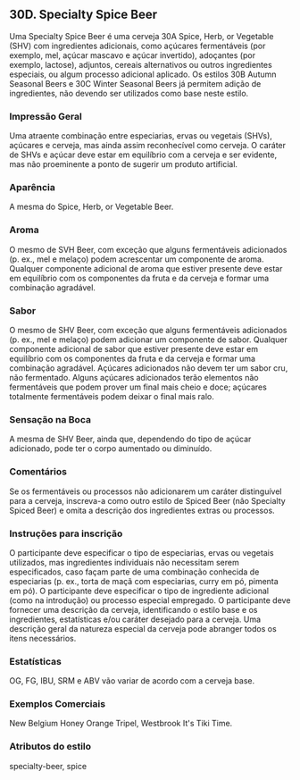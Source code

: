 ## 30D. Specialty Spice Beer

Uma Specialty Spice Beer é uma cerveja 30A Spice, Herb, or Vegetable (SHV) com ingredientes adicionais, como açúcares fermentáveis ​​(por exemplo, mel, açúcar mascavo e açúcar invertido), adoçantes (por exemplo, lactose), adjuntos, cereais alternativos ou outros ingredientes especiais, ou algum processo adicional aplicado. Os estilos 30B Autumn Seasonal Beers e 30C Winter Seasonal Beers já permitem adição de ingredientes, não devendo ser utilizados como base neste estilo.

### Impressão Geral

Uma atraente combinação entre especiarias, ervas ou vegetais (SHVs), açúcares e cerveja, mas ainda assim reconhecível como cerveja. O caráter de SHVs e açúcar deve estar em equilíbrio com a cerveja e ser evidente, mas não proeminente a ponto de sugerir um produto artificial.

### Aparência

A mesma do Spice, Herb, or Vegetable Beer.

### Aroma

O mesmo de SVH Beer, com exceção que alguns fermentáveis adicionados (p. ex., mel e melaço) podem acrescentar um componente de aroma. Qualquer componente adicional de aroma que estiver presente deve estar em equilíbrio com os componentes da fruta e da cerveja e formar uma combinação agradável.

### Sabor

O mesmo de SHV Beer, com exceção que alguns fermentáveis adicionados (p. ex., mel e melaço) podem adicionar um componente de sabor. Qualquer componente adicional de sabor que estiver presente deve estar em equilíbrio com os componentes da fruta e da cerveja e formar uma combinação agradável. Açúcares adicionados não devem ter um sabor cru, não fermentado. Alguns açúcares adicionados terão elementos não fermentáveis que podem prover um final mais cheio e doce; açúcares totalmente fermentáveis podem deixar o final mais ralo.

### Sensação na Boca

A mesma de SHV Beer, ainda que, dependendo do tipo de açúcar adicionado, pode ter o corpo aumentado ou diminuído.

### Comentários

Se os fermentáveis ou processos não adicionarem um caráter distinguível para a cerveja, inscreva-a como outro estilo de Spiced Beer (não Specialty Spiced Beer) e omita a descrição dos ingredientes extras ou processos.

### Instruções para inscrição

O participante deve especificar o tipo de especiarias, ervas ou vegetais utilizados, mas ingredientes individuais não necessitam serem especificados, caso façam parte de uma combinação conhecida de especiarias (p. ex., torta de maçã com especiarias, curry em pó, pimenta em pó). O participante deve especificar o tipo de ingrediente adicional (como na introdução) ou processo especial empregado. O participante deve fornecer uma descrição da cerveja, identificando o estilo base e os ingredientes, estatísticas e/ou caráter desejado para a cerveja. Uma descrição geral da natureza especial da cerveja pode abranger todos os itens necessários.

### Estatísticas

OG, FG, IBU, SRM e ABV vão variar de acordo com a cerveja base.

### Exemplos Comerciais

New Belgium Honey Orange Tripel, Westbrook It's Tiki Time.

### Atributos do estilo

specialty-beer, spice
